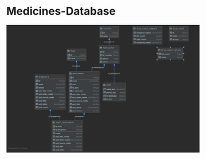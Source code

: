 # Medicines-Database
![Image alt](https://github.com/romanzoniit/Medicines-Database/blob/main/Diagram.PNG)
